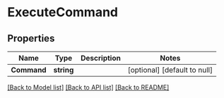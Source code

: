 # ExecuteCommand

## Properties
Name | Type | Description | Notes
------------ | ------------- | ------------- | -------------
**Command** | **string** |  | [optional] [default to null]

[[Back to Model list]](../README.md#documentation-for-models) [[Back to API list]](../README.md#documentation-for-api-endpoints) [[Back to README]](../README.md)

